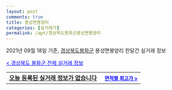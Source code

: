 ```yaml
---
layout: post
comments: true
title: 봉성면봉양리
categories: [실거래가]
permalink: /apt/경상북도봉화군봉성면봉양리
---
```


2021년 09월 18일 기준, <a href="/apt/경상북도봉화군">경상북도봉화군</a> 봉성면봉양리 한달간 실거래 정보

<a style="color: blue;" href="/apt/경상북도봉화군">< 경상북도 봉화군 전체 실거래 정보</a>
<!---- start ---->
<table>
  <tr>
    <td colspan="4" style="font-weight: bold;"><a href="/apt/경상북도봉화군봉성면봉양리{name_without_space}">오늘 등록된 실거래 정보가 없습니다</a> &nbsp;&nbsp;&nbsp; <a style="color: blue; font-size: smaller;" href="/apt/경상북도봉화군봉성면봉양리{name_without_space}">면적별 최고가 ></a></td>
  </tr>
    
</table>
<!---- end ---->
    